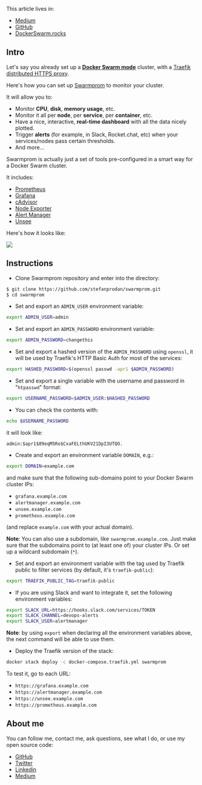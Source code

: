 This article lives in:

* <a href="https://medium.com/@tiangolo/" target="_blank">Medium</a>
* <a href="https://github.com/tiangolo/medium-posts/tree/master/swarmprom-for-real-time-monitoring-and-alerts" target="_blank">GitHub</a>
* <a href="https://dockerswarm.rocks/swarmprom/" target="_blank">DockerSwarm.rocks</a>

## Intro

Let's say you already set up a **<a href="https://dockerswarm.rocks" target="_blank">Docker Swarm mode</a>** cluster, with a <a href="https://dockerswarm.rocks/traefik/" target="_blank">Traefik distributed HTTPS proxy</a>.

Here's how you can set up <a href="https://github.com/stefanprodan/swarmprom" target="_blank">Swarmprom</a> to monitor your cluster.

It will allow you to:

* Monitor **CPU**, **disk**, **memory usage**, etc.
* Monitor it all per **node**, per **service**, per **container**, etc.
* Have a nice, interactive, **real-time dashboard** with all the data nicely plotted.
* Trigger **alerts** (for example, in Slack, Rocket.chat, etc) when your services/nodes pass certain thresholds.
* And more...

Swarmprom is actually just a set of tools pre-configured in a smart way for a Docker Swarm cluster.

It includes:

* <a href="https://prometheus.io/" target="_blank">Prometheus</a>
* <a href="https://grafana.com/" target="_blank">Grafana</a>
* <a href="https://github.com/google/cadvisor" target="_blank">cAdvisor</a>
* <a href="https://github.com/prometheus/node_exporter" target="_blank">Node Exporter</a>
* <a href="https://github.com/prometheus/alertmanager" target="_blank">Alert Manager</a>
* <a href="https://github.com/cloudflare/unsee" target="_blank">Unsee</a>

Here's how it looks like:

<img src="https://dockerswarm.rocks/img/swarmprom.png">


## Instructions

* Clone Swarmprom repository and enter into the directory:

```bash
$ git clone https://github.com/stefanprodan/swarmprom.git
$ cd swarmprom
```

* Set and export an `ADMIN_USER` environment variable:

```bash
export ADMIN_USER=admin
```

* Set and export an `ADMIN_PASSWORD` environment variable:


```bash
export ADMIN_PASSWORD=changethis
```

* Set and export a hashed version of the `ADMIN_PASSWORD` using `openssl`, it will be used by Traefik's HTTP Basic Auth for most of the services:

```bash
export HASHED_PASSWORD=$(openssl passwd -apr1 $ADMIN_PASSWORD)
```

* Set and export a single variable with the username and password in "`htpasswd`" format:

```bash
export USERNAME_PASSWORD=$ADMIN_USER:$HASHED_PASSWORD
```

* You can check the contents with:

```bash
echo $USERNAME_PASSWORD
```

it will look like:

```
admin:$apr1$89eqM5Ro$CxaFELthUKV21DpI3UTQO.
```

* Create and export an environment variable `DOMAIN`, e.g.:

```bash
export DOMAIN=example.com
```

and make sure that the following sub-domains point to your Docker Swarm cluster IPs:

* `grafana.example.com`
* `alertmanager.example.com`
* `unsee.example.com`
* `prometheus.example.com`

(and replace `example.com` with your actual domain).

**Note**: You can also use a subdomain, like `swarmprom.example.com`. Just make sure that the subdomains point to (at least one of) your cluster IPs. Or set up a wildcard subdomain (`*`).

* Set and export an environment variable with the tag used by Traefik public to filter services (by default, it's `traefik-public`):

```bash
export TRAEFIK_PUBLIC_TAG=traefik-public
```

* If you are using Slack and want to integrate it, set the following environment variables:

```bash
export SLACK_URL=https://hooks.slack.com/services/TOKEN
export SLACK_CHANNEL=devops-alerts
export SLACK_USER=alertmanager
```

**Note**: by using `export` when declaring all the environment variables above, the next command will be able to use them.

* Deploy the Traefik version of the stack:


```bash
docker stack deploy -c docker-compose.traefik.yml swarmprom
```

To test it, go to each URL:

* `https://grafana.example.com`
* `https://alertmanager.example.com`
* `https://unsee.example.com`
* `https://prometheus.example.com`


## About me

You can follow me, contact me, ask questions, see what I do, or use my open source code:

* [GitHub](https://github.com/tiangolo)
* [Twitter](https://twitter.com/tiangolo)
* [Linkedin](https://www.linkedin.com/in/tiangolo/)
* [Medium](https://medium.com/@tiangolo)
